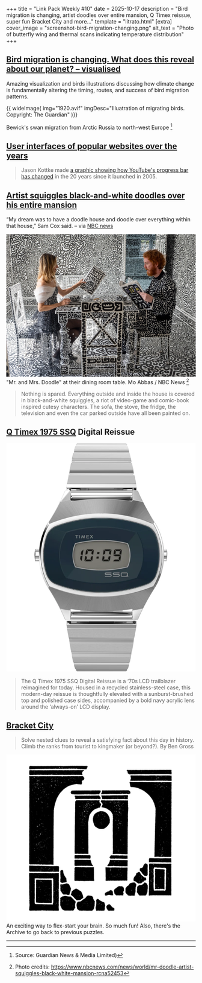 +++
title = "Link Pack Weekly #10"
date = 2025-10-17
description = "Bird migration is changing, artist doodles over entire mansion, Q Timex reissue, super fun Bracket City and more..."
template = "litrato.html"
[extra]
cover_image = "screenshot-bird-migration-changing.png"
alt_text = "Photo of butterfly wing and thermal scans indicating temperature distribution"
+++

## [Bird migration is changing. What does this reveal about our planet? – visualised](https://www.theguardian.com/environment/ng-interactive/2025/oct/16/bird-migration-is-changing-what-does-this-reveal-about-our-planet-visualised-aoe)
Amazing visualization and birds illustrations discussing how climate change is fundamentally altering the timing, routes, and success of bird migration patterns.

{{ wideImage(
    img="1920.avif"
    imgDesc="Illuatration of migrating birds. Copyright: The Guardian"
)}}

Bewick's swan migration from Arctic Russia to north-west Europe [^1]

## [User interfaces of popular websites over the years](https://boingboing.net/2025/10/10/user-interfaces-of-popular-websites-over-the-years.html)
> Jason Kottke made [a graphic showing how YouTube's progress bar has changed](https://kottke.org/25/10/the-evolution-of-the-youtube-progress-bar-2005-2025) in the 20 years since it launched in 2005.

## [Artist squiggles black-and-white doodles over his entire mansion](https://www.nbcnews.com/news/world/mr-doodle-artist-squiggles-black-white-mansion-rcna52453)

“My dream was to have a doodle house and doodle over everything within that house,” Sam Cox said. – via [NBC news](https://www.nbcnews.com/news/world/mr-doodle-artist-squiggles-black-white-mansion-rcna52453)

![](221017-sam-cox-doodle-house-mn-0915-512d73.webp)
"Mr. and Mrs. Doodle" at their dining room table. Mo Abbas / NBC News [^2]

> Nothing is spared. Everything outside and inside the house is covered in black-and-white squiggles, a riot of video-game and comic-book inspired cutesy characters. The sofa, the stove, the fridge, the television and even the car parked outside have all been painted on.

## [Q Timex 1975 SSQ](https://timex.com/products/q-timex-1975-ssq-digital-reissue-38mm-stainless-steel-bracelet-watch-tw2y06100?country=US) Digital Reissue

![Q Timex 1975 SSQ Digital Reissue](TW2Y06100.webp)
> The Q Timex 1975 SSQ Digital Reissue is a ‘70s LCD trailblazer reimagined for today. Housed in a recycled stainless-steel case, this modern-day reissue is thoughtfully elevated with a sunburst-brushed top and polished case sides, accompanied by a bold navy acrylic lens around the ‘always-on’ LCD display.

## [Bracket City](https://www.theatlantic.com/games/bracket-city/)
> Solve nested clues to reveal a satisfying fact about this day in history. Climb the ranks from tourist to kingmaker (or beyond?). By Ben Gross


![Bracket City logo](bracket_city_emblem.png)
An exciting way to flex-start your brain. So much fun! Also, there's the Archive to go back to previous puzzles.

---
[^1]: Source: Guardian News & Media Limited)
[^2]: Photo credits: https://www.nbcnews.com/news/world/mr-doodle-artist-squiggles-black-white-mansion-rcna52453
